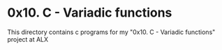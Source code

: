 # 0x10. C - Variadic functions
This directory contains c programs for my "0x10. C - Variadic functions" project at ALX
